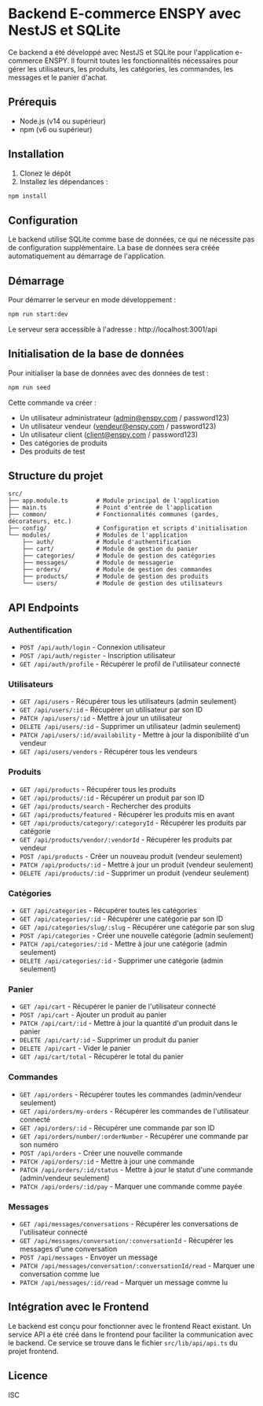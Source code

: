 # Backend E-commerce ENSPY avec NestJS et SQLite

Ce backend a été développé avec NestJS et SQLite pour l'application e-commerce ENSPY. Il fournit toutes les fonctionnalités nécessaires pour gérer les utilisateurs, les produits, les catégories, les commandes, les messages et le panier d'achat.

## Prérequis

- Node.js (v14 ou supérieur)
- npm (v6 ou supérieur)

## Installation

1. Clonez le dépôt
2. Installez les dépendances :

```bash
npm install
```

## Configuration

Le backend utilise SQLite comme base de données, ce qui ne nécessite pas de configuration supplémentaire. La base de données sera créée automatiquement au démarrage de l'application.

## Démarrage

Pour démarrer le serveur en mode développement :

```bash
npm run start:dev
```

Le serveur sera accessible à l'adresse : http://localhost:3001/api

## Initialisation de la base de données

Pour initialiser la base de données avec des données de test :

```bash
npm run seed
```

Cette commande va créer :
- Un utilisateur administrateur (admin@enspy.com / password123)
- Un utilisateur vendeur (vendeur@enspy.com / password123)
- Un utilisateur client (client@enspy.com / password123)
- Des catégories de produits
- Des produits de test

## Structure du projet

```
src/
├── app.module.ts        # Module principal de l'application
├── main.ts              # Point d'entrée de l'application
├── common/              # Fonctionnalités communes (gardes, décorateurs, etc.)
├── config/              # Configuration et scripts d'initialisation
└── modules/             # Modules de l'application
    ├── auth/            # Module d'authentification
    ├── cart/            # Module de gestion du panier
    ├── categories/      # Module de gestion des catégories
    ├── messages/        # Module de messagerie
    ├── orders/          # Module de gestion des commandes
    ├── products/        # Module de gestion des produits
    └── users/           # Module de gestion des utilisateurs
```

## API Endpoints

### Authentification

- `POST /api/auth/login` - Connexion utilisateur
- `POST /api/auth/register` - Inscription utilisateur
- `GET /api/auth/profile` - Récupérer le profil de l'utilisateur connecté

### Utilisateurs

- `GET /api/users` - Récupérer tous les utilisateurs (admin seulement)
- `GET /api/users/:id` - Récupérer un utilisateur par son ID
- `PATCH /api/users/:id` - Mettre à jour un utilisateur
- `DELETE /api/users/:id` - Supprimer un utilisateur (admin seulement)
- `PATCH /api/users/:id/availability` - Mettre à jour la disponibilité d'un vendeur
- `GET /api/users/vendors` - Récupérer tous les vendeurs

### Produits

- `GET /api/products` - Récupérer tous les produits
- `GET /api/products/:id` - Récupérer un produit par son ID
- `GET /api/products/search` - Rechercher des produits
- `GET /api/products/featured` - Récupérer les produits mis en avant
- `GET /api/products/category/:categoryId` - Récupérer les produits par catégorie
- `GET /api/products/vendor/:vendorId` - Récupérer les produits par vendeur
- `POST /api/products` - Créer un nouveau produit (vendeur seulement)
- `PATCH /api/products/:id` - Mettre à jour un produit (vendeur seulement)
- `DELETE /api/products/:id` - Supprimer un produit (vendeur seulement)

### Catégories

- `GET /api/categories` - Récupérer toutes les catégories
- `GET /api/categories/:id` - Récupérer une catégorie par son ID
- `GET /api/categories/slug/:slug` - Récupérer une catégorie par son slug
- `POST /api/categories` - Créer une nouvelle catégorie (admin seulement)
- `PATCH /api/categories/:id` - Mettre à jour une catégorie (admin seulement)
- `DELETE /api/categories/:id` - Supprimer une catégorie (admin seulement)

### Panier

- `GET /api/cart` - Récupérer le panier de l'utilisateur connecté
- `POST /api/cart` - Ajouter un produit au panier
- `PATCH /api/cart/:id` - Mettre à jour la quantité d'un produit dans le panier
- `DELETE /api/cart/:id` - Supprimer un produit du panier
- `DELETE /api/cart` - Vider le panier
- `GET /api/cart/total` - Récupérer le total du panier

### Commandes

- `GET /api/orders` - Récupérer toutes les commandes (admin/vendeur seulement)
- `GET /api/orders/my-orders` - Récupérer les commandes de l'utilisateur connecté
- `GET /api/orders/:id` - Récupérer une commande par son ID
- `GET /api/orders/number/:orderNumber` - Récupérer une commande par son numéro
- `POST /api/orders` - Créer une nouvelle commande
- `PATCH /api/orders/:id` - Mettre à jour une commande
- `PATCH /api/orders/:id/status` - Mettre à jour le statut d'une commande (admin/vendeur seulement)
- `PATCH /api/orders/:id/pay` - Marquer une commande comme payée

### Messages

- `GET /api/messages/conversations` - Récupérer les conversations de l'utilisateur connecté
- `GET /api/messages/conversation/:conversationId` - Récupérer les messages d'une conversation
- `POST /api/messages` - Envoyer un message
- `PATCH /api/messages/conversation/:conversationId/read` - Marquer une conversation comme lue
- `PATCH /api/messages/:id/read` - Marquer un message comme lu

## Intégration avec le Frontend

Le backend est conçu pour fonctionner avec le frontend React existant. Un service API a été créé dans le frontend pour faciliter la communication avec le backend. Ce service se trouve dans le fichier `src/lib/api/api.ts` du projet frontend.

## Licence

ISC
